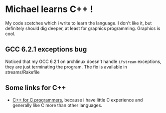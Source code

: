 # Michael learns C++ !

My code scetches which i write to learn the language. I don't like it, but
definitely should dig deeper, at least for graphics programming. Graphics is
cool.

## GCC 6.2.1 exceptions bug

Noticed that my GCC 6.2.1 on archlinux doesn't handle `ifstream` exceptions,
they are just terminating the program. The fix is available in streams/Rakefile


## Some links for C++

 * [C++ for C programmers](http://www.4p8.com/eric.brasseur/cppcen.html),
   because i have little C experience and generally like C more than other
   languages.

